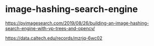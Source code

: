# image-hashing-search-engine


https://pyimagesearch.com/2019/08/26/building-an-image-hashing-search-engine-with-vp-trees-and-opencv/

https://data.caltech.edu/records/mzrjq-6wc02